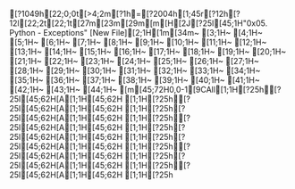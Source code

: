 [?1049h[22;0;0t[>4;2m[?1h=[?2004h[1;45r[?12h[?12l[22;2t[22;1t[27m[23m[29m[m[H[2J[?25l[45;1H"0x05. Python - Exceptions" [New File][2;1H[1m[34m~                                                                                        [3;1H~                                                                                        [4;1H~                                                                                        [5;1H~                                                                                        [6;1H~                                                                                        [7;1H~                                                                                        [8;1H~                                                                                        [9;1H~                                                                                        [10;1H~                                                                                        [11;1H~                                                                                        [12;1H~                                                                                        [13;1H~                                                                                        [14;1H~                                                                                        [15;1H~                                                                                        [16;1H~                                                                                        [17;1H~                                                                                        [18;1H~                                                                                        [19;1H~                                                                                        [20;1H~                                                                                        [21;1H~                                                                                        [22;1H~                                                                                        [23;1H~                                                                                        [24;1H~                                                                                        [25;1H~                                                                                        [26;1H~                                                                                        [27;1H~                                                                                        [28;1H~                                                                                        [29;1H~                                                                                        [30;1H~                                                                                        [31;1H~                                                                                        [32;1H~                                                                                        [33;1H~                                                                                        [34;1H~                                                                                        [35;1H~                                                                                        [36;1H~                                                                                        [37;1H~                                                                                        [38;1H~                                                                                        [39;1H~                                                                                        [40;1H~                                                                                        [41;1H~                                                                                        [42;1H~                                                                                        [43;1H~                                                                                        [44;1H~                                                                                        [m[45;72H0,0-1[9CAll[1;1H[?25h[?25l[45;62H[A[1;1H[45;62H  [1;1H[?25h[?25l[45;62H[A[1;1H[45;62H  [1;1H[?25h[?25l[45;62H[A[1;1H[45;62H  [1;1H[?25h[?25l[45;62H[A[1;1H[45;62H  [1;1H[?25h[?25l[45;62H[A[1;1H[45;62H  [1;1H[?25h[?25l[45;62H[A[1;1H[45;62H  [1;1H[?25h[?25l[45;62H[A[1;1H[45;62H  [1;1H[?25h[?25l[45;62H[A[1;1H[45;62H  [1;1H[?25h[?25l[45;62H[A[1;1H[45;62H  [1;1H[?25h